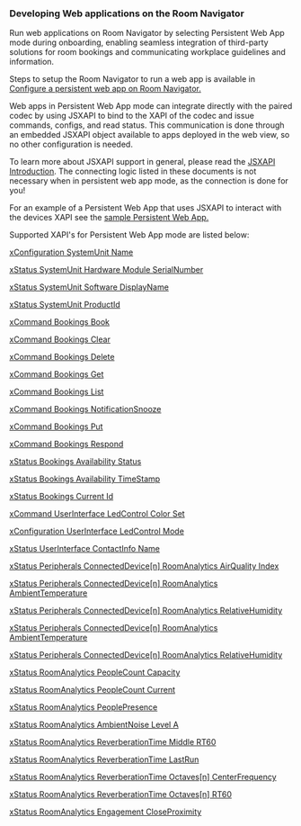 ### Developing Web applications on the Room Navigator
Run web applications on Room Navigator by selecting Persistent Web App mode during onboarding, enabling seamless integration of third-party solutions for room bookings and communicating workplace guidelines and information.

Steps to setup the Room Navigator to run a web app is available in [Configure a persistent web app on Room Navigator.](https://help.webex.com/en-us/article/ohq3u6/Configure-a-persistent-web-app-on-Webex-Room-Navigator)

Web apps in Persistent Web App mode can integrate directly with the paired codec by using JSXAPI to bind to the XAPI of the codec and issue commands, configs, and read status. This communication is done through an embedded JSXAPI object available to apps deployed in the web view, so no other configuration is needed.

To learn more about JSXAPI support in general, please read the [JSXAPI Introduction](https://roomos.cisco.com/docs/JSXAPI/Intro.md). The connecting logic listed in these documents is not necessary when in persistent web app mode, as the connection is done for you!

For an example of a Persistent Web App that uses JSXAPI to interact with the devices XAPI see the [sample Persistent Web App.](https://github.com/cisco-ce/roomos-samples/tree/main/navigator/navigator-webapp)

Supported XAPI's for Persistent Web App mode are listed below:

[xConfiguration SystemUnit Name](https://roomos.cisco.com/xapi/Configuration.SystemUnit.Name/)

[xStatus SystemUnit Hardware Module SerialNumber](https://roomos.cisco.com/xapi/Status.SystemUnit.Hardware.Module.SerialNumber/)

[xStatus SystemUnit Software DisplayName](https://roomos.cisco.com/xapi/Status.SystemUnit.Software.DisplayName/)

[xStatus SystemUnit ProductId](https://roomos.cisco.com/xapi/Status.SystemUnit.ProductId/)

[xCommand Bookings Book](https://roomos.cisco.com/xapi/Command.Bookings.Book/)

[xCommand Bookings Clear](https://roomos.cisco.com/xapi/Command.Bookings.Clear/)

[xCommand Bookings Delete](https://roomos.cisco.com/xapi/Command.Bookings.Delete/)

[xCommand Bookings Get](https://roomos.cisco.com/xapi/Command.Bookings.Get/)

[xCommand Bookings List](https://roomos.cisco.com/xapi/Command.Bookings.List/)

[xCommand Bookings NotificationSnooze](https://roomos.cisco.com/xapi/Command.Bookings.NotificationSnooze/)

[xCommand Bookings Put](https://roomos.cisco.com/xapi/Command.Bookings.Put/)

[xCommand Bookings Respond](https://roomos.cisco.com/xapi/Command.Bookings.Respond/)

[xStatus Bookings Availability Status](https://roomos.cisco.com/xapi/Status.Bookings.Availability.Status/)

[xStatus Bookings Availability TimeStamp](https://roomos.cisco.com/xapi/Status.Bookings.Availability.TimeStamp/)

[xStatus Bookings Current Id](https://roomos.cisco.com/xapi/Status.Bookings.Current.Id/)

[xCommand UserInterface LedControl Color Set](https://roomos.cisco.com/xapi/Command.UserInterface.LedControl.Color.Set/)

[xConfiguration UserInterface LedControl Mode](https://roomos.cisco.com/xapi/Configuration.UserInterface.LedControl.Mode/)

[xStatus UserInterface ContactInfo Name](https://roomos.cisco.com/xapi/Status.UserInterface.ContactInfo.Name/)

[xStatus Peripherals ConnectedDevice[n] RoomAnalytics AirQuality Index](https://roomos.cisco.com/xapi/Status.Peripherals.ConnectedDevice[n].RoomAnalytics.AirQuality.Index/)

[xStatus Peripherals ConnectedDevice[n] RoomAnalytics AmbientTemperature](https://roomos.cisco.com/xapi/Status.Peripherals.ConnectedDevice[n].RoomAnalytics.AmbientTemperature/)

[xStatus Peripherals ConnectedDevice[n] RoomAnalytics RelativeHumidity](https://roomos.cisco.com/xapi/Status.Peripherals.ConnectedDevice[n].RoomAnalytics.RelativeHumidity/)

[xStatus Peripherals ConnectedDevice[n] RoomAnalytics AmbientTemperature](https://roomos.cisco.com/xapi/Status.Peripherals.ConnectedDevice[n].RoomAnalytics.AmbientTemperature/)

[xStatus Peripherals ConnectedDevice[n] RoomAnalytics RelativeHumidity](https://roomos.cisco.com/xapi/Status.Peripherals.ConnectedDevice[n].RoomAnalytics.RelativeHumidity/)

[xStatus RoomAnalytics PeopleCount Capacity](https://roomos.cisco.com/xapi/Status.RoomAnalytics.PeopleCount.Capacity/)

[xStatus RoomAnalytics PeopleCount Current](https://roomos.cisco.com/xapi/Status.RoomAnalytics.PeopleCount.Current/)

[xStatus RoomAnalytics PeoplePresence](https://roomos.cisco.com/xapi/Status.RoomAnalytics.PeoplePresence/)

[xStatus RoomAnalytics AmbientNoise Level A](https://roomos.cisco.com/xapi/Status.RoomAnalytics.AmbientNoise.Level.A/)

[xStatus RoomAnalytics ReverberationTime Middle RT60](https://roomos.cisco.com/xapi/Status.RoomAnalytics.ReverberationTime.Middle.RT60/)

[xStatus RoomAnalytics ReverberationTime LastRun](https://roomos.cisco.com/xapi/Status.RoomAnalytics.ReverberationTime.LastRun/)

[xStatus RoomAnalytics ReverberationTime Octaves[n] CenterFrequency](https://roomos.cisco.com/xapi/Status.RoomAnalytics.ReverberationTime.Octaves[n].CenterFrequency/)

[xStatus RoomAnalytics ReverberationTime Octaves[n] RT60](https://roomos.cisco.com/xapi/Status.RoomAnalytics.ReverberationTime.Octaves[n].RT60/)

[xStatus RoomAnalytics Engagement CloseProximity](https://roomos.cisco.com/xapi/Status.RoomAnalytics.Engagement.CloseProximity/)
